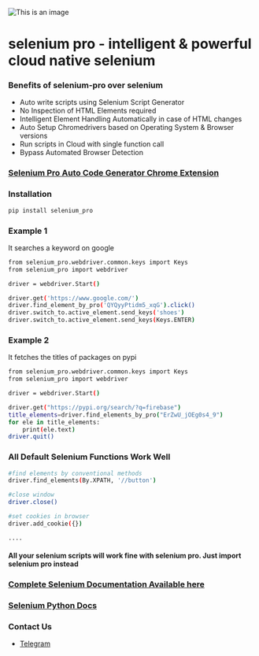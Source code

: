 ![This is an image](https://firebasestorage.googleapis.com/v0/b/datakund-studio.appspot.com/o/selenium%20pro1.png?alt=media&token=45a2f1cd-b577-4bb5-9ff8-8e91ac7c9aec)

# selenium pro - intelligent & powerful cloud native selenium

### Benefits of selenium-pro over selenium
- Auto write scripts using Selenium Script Generator
- No Inspection of HTML Elements required
- Intelligent Element Handling Automatically in case of HTML changes
- Auto Setup Chromedrivers based on Operating System & Browser versions
- Run scripts in Cloud with single function call
- Bypass Automated Browser Detection

### [Selenium Pro Auto Code Generator Chrome Extension](https://chrome.google.com/webstore/detail/low-code-writerselenium-b/ocimgcpcnobcnmclomhhmjidgoiekeaf)

### Installation
```sh
pip install selenium_pro
```

### Example 1
It searches a keyword on google
```sh
from selenium_pro.webdriver.common.keys import Keys
from selenium_pro import webdriver

driver = webdriver.Start()

driver.get('https://www.google.com/')
driver.find_element_by_pro('QYQyyPtidm5_xqG').click()
driver.switch_to.active_element.send_keys('shoes')
driver.switch_to.active_element.send_keys(Keys.ENTER)

```

### Example 2
It fetches the titles of packages on pypi
```sh
from selenium_pro.webdriver.common.keys import Keys
from selenium_pro import webdriver

driver = webdriver.Start()

driver.get("https://pypi.org/search/?q=firebase")
title_elements=driver.find_elements_by_pro("ErZwU_jOEg0s4_9")
for ele in title_elements:
	print(ele.text)
driver.quit()

```

### All Default Selenium Functions Work Well
```sh
#find elements by conventional methods
driver.find_elements(By.XPATH, '//button')

#close window
driver.close()

#set cookies in browser
driver.add_cookie({})

....
```

#### All your selenium scripts will work fine with selenium pro. Just import selenium pro instead

### [Complete Selenium Documentation Available here](https://www.selenium.dev/documentation/)
### [Selenium Python Docs](https://selenium-python.readthedocs.io/)

### Contact Us
* [Telegram](https://t.me/datakund)

